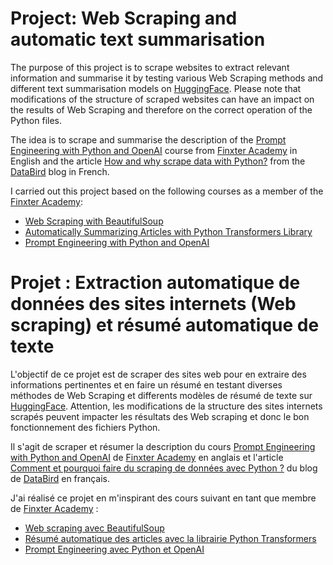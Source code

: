 # Project: Web Scraping and automatic text summarisation

The purpose of this project is to scrape websites to extract relevant information and summarise it by testing various Web Scraping methods and different text summarisation models on [HuggingFace](https://huggingface.co/models/).
Please note that modifications of the structure of scraped websites can have an impact on the results of Web Scraping and therefore on the correct operation of the Python files.

The idea is to scrape and summarise the description of the [Prompt Engineering with Python and OpenAI](https://academy.finxter.com/university/prompt-engineering-with-python-and-openai/) course from [Finxter Academy](https://academy.finxter.com/) in English and the article [How and why scrape data with Python?](https://www.data-bird.co/blog/web-scraping-python/) from the [DataBird](https://www.data-bird.co/) blog in French.

I carried out this project based on the following courses as a member of the [Finxter Academy](https://academy.finxter.com/):
- [Web Scraping with BeautifulSoup](https://academy.finxter.com/university/web-scraping-with-beautifulsoup/)
- [Automatically Summarizing Articles with Python Transformers Library](https://academy.finxter.com/university/article-summarization/)
- [Prompt Engineering with Python and OpenAI](https://academy.finxter.com/university/prompt-engineering-with-python-and-openai/)



# Projet : Extraction automatique de données des sites internets (Web scraping) et résumé automatique de texte

L'objectif de ce projet est de scraper des sites web pour en extraire des informations pertinentes et en faire un résumé en testant diverses méthodes de Web Scraping et differents modèles de résumé de texte sur [HuggingFace](https://huggingface.co/models/).
Attention, les modifications de la structure des sites internets scrapés peuvent impacter les résultats des Web scraping et donc le bon fonctionnement des fichiers Python.

Il s'agit de scraper et résumer la description du cours [Prompt Engineering with Python and OpenAI](https://academy.finxter.com/university/prompt-engineering-with-python-and-openai/) de [Finxter Academy](https://academy.finxter.com/) en anglais et l'article [Comment et pourquoi faire du scraping de données avec Python ?](https://www.data-bird.co/blog/web-scraping-python/) du blog de [DataBird](https://www.data-bird.co/) en français.

J'ai réalisé ce projet en m'inspirant des cours suivant en tant que membre de [Finxter Academy](https://academy.finxter.com/) :
- [Web scraping avec BeautifulSoup](https://academy.finxter.com/university/web-scraping-with-beautifulsoup/)
- [Résumé automatique des articles avec la librairie Python Transformers](https://academy.finxter.com/university/article-summarization/)
- [Prompt Engineering avec Python et OpenAI](https://academy.finxter.com/university/prompt-engineering-with-python-and-openai/)
